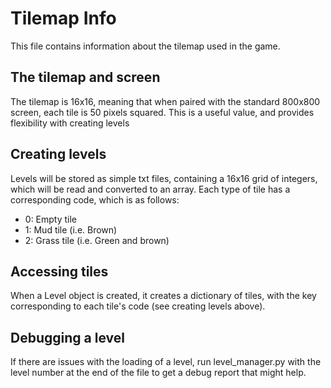 # Tilemap Info
This file contains information about the tilemap used in the game.
## The tilemap and screen
The tilemap is 16x16, meaning that when paired with the standard 800x800 screen, each tile is 50 pixels squared.
This is a useful value, and provides flexibility with creating levels
## Creating levels
Levels will be stored as simple txt files, containing a 16x16 grid of integers, which will be read and converted to an array.
Each type of tile has a corresponding code, which is as follows:
- 0: Empty tile
- 1: Mud tile (i.e. Brown)
- 2: Grass tile (i.e. Green and brown)

## Accessing tiles
When a Level object is created, it creates a dictionary of tiles, with the key corresponding to each tile's code (see creating levels above).
## Debugging a level
If there are issues with the loading of a level, run level_manager.py with the level number at the end of the file to get a debug report that might help.